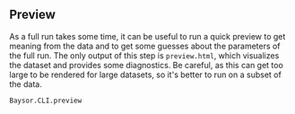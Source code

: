 ## Preview

As a full run takes some time, it can be useful to run a quick preview to get meaning from the data and to get some guesses about the parameters of the full run. The only output of this step is `preview.html`, which visualizes the dataset and provides some diagnostics. Be careful, as this can get too large to be rendered for large datasets, so it's better to run on a subset of the data.

```@docs
Baysor.CLI.preview
```